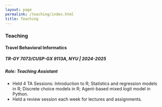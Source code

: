 ```yaml
---
layout: page
permalink: /teaching/index.html
title: Teaching
---
```


### Teaching

#### Travel Behavioral Informatics
##### TR-GY 7073/CUSP-GX 9113A, NYU  |  2024-2025     
##### Role: Teaching Assistant   
- Held 4 TA Sessions: Introduction to R; Statistics and regression models in R; Discrete choice models in R; Agent-based mixed logit model in Python.
- Held a review session each week for lectures and assignments.

